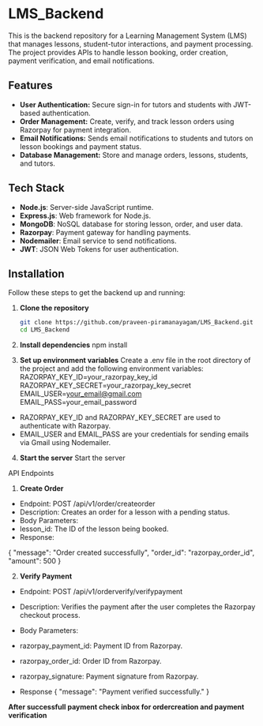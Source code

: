 # LMS_Backend

This is the backend repository for a Learning Management System (LMS) that manages lessons, student-tutor interactions, and payment processing. The project provides APIs to handle lesson booking, order creation, payment verification, and email notifications.

## Features

- **User Authentication:** Secure sign-in for tutors and students with JWT-based authentication.
- **Order Management:** Create, verify, and track lesson orders using Razorpay for payment integration.
- **Email Notifications:** Sends email notifications to students and tutors on lesson bookings and payment status.
- **Database Management:** Store and manage orders, lessons, students, and tutors.

## Tech Stack

- **Node.js**: Server-side JavaScript runtime.
- **Express.js**: Web framework for Node.js.
- **MongoDB**: NoSQL database for storing lesson, order, and user data.
- **Razorpay**: Payment gateway for handling payments.
- **Nodemailer**: Email service to send notifications.
- **JWT**: JSON Web Tokens for user authentication.

## Installation

Follow these steps to get the backend up and running:

1. **Clone the repository**

   ```bash
   git clone https://github.com/praveen-piramanayagam/LMS_Backend.git
   cd LMS_Backend

2. **Install dependencies**
npm install

3. **Set up environment variables**
Create a .env file in the root directory of the project and add the following environment variables:
RAZORPAY_KEY_ID=your_razorpay_key_id
RAZORPAY_KEY_SECRET=your_razorpay_key_secret
EMAIL_USER=your_email@gmail.com
EMAIL_PASS=your_email_password

- RAZORPAY_KEY_ID and RAZORPAY_KEY_SECRET are used to authenticate with Razorpay.
- EMAIL_USER and EMAIL_PASS are your credentials for sending emails via Gmail using Nodemailer.

4. **Start the server**
Start the server

API Endpoints
1. **Create Order**
- Endpoint: POST /api/v1/order/createorder
- Description: Creates an order for a lesson with a pending status.
- Body Parameters:
- lesson_id: The ID of the lesson being booked.
- Response:

{
  "message": "Order created successfully",
  "order_id": "razorpay_order_id",
  "amount": 500
}

2. **Verify Payment**
- Endpoint: POST /api/v1/orderverify/verifypayment

- Description: Verifies the payment after the user completes the Razorpay checkout process.

- Body Parameters:

- razorpay_payment_id: Payment ID from Razorpay.
- razorpay_order_id: Order ID from Razorpay.
- razorpay_signature: Payment signature from Razorpay.

- Response
{
  "message": "Payment verified successfully."
}


**After successfull payment check inbox for ordercreation and payment verification**